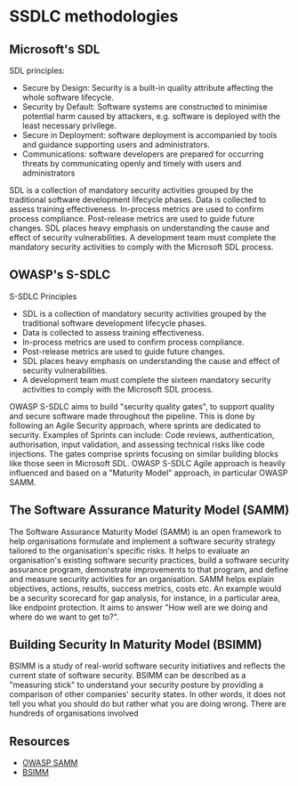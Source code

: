 # SSDLC methodologies

## Microsoft's SDL

SDL principles:

* Secure by Design: Security is a built-in quality attribute affecting the whole software lifecycle.
* Security by Default: Software systems are constructed to minimise potential harm caused by attackers, e.g. software is deployed with the least necessary privilege.
* Secure in Deployment: software deployment is accompanied by tools and guidance supporting users and administrators.
* Communications: software developers are prepared for occurring threats by communicating openly and timely with users and administrators

SDL is a collection of mandatory security activities grouped by the traditional software development lifecycle phases. Data is collected to assess training effectiveness. In-process metrics are used to confirm process compliance. Post-release metrics are used to guide future changes. SDL places heavy emphasis on understanding the cause and effect of security vulnerabilities. A development team must complete the mandatory security activities to comply with the Microsoft SDL process.

## OWASP's S-SDLC
S-SDLC Principles

* SDL is a collection of mandatory security activities grouped by the traditional software development lifecycle phases.
* Data is collected to assess training effectiveness.
* In-process metrics are used to confirm process compliance.
* Post-release metrics are used to guide future changes.
* SDL places heavy emphasis on understanding the cause and effect of security vulnerabilities.
* A development team must complete the sixteen mandatory security activities to comply with the Microsoft SDL process.

OWASP S-SDLC aims to build "security quality gates", to support quality and secure software made throughout the pipeline. This is done by following an Agile Security approach, where sprints are dedicated to security. Examples of Sprints can include: Code reviews, authentication, authorisation, input validation, and assessing technical risks like code injections. The gates comprise sprints focusing on similar building blocks like those seen in Microsoft SDL. OWASP S-SDLC Agile approach is heavily influenced and based on a "Maturity Model" approach, in particular OWASP SAMM. 

## The Software Assurance Maturity Model (SAMM)

The Software Assurance Maturity Model (SAMM) is an open framework to help organisations formulate and implement a software security strategy tailored to the organisation's specific risks. It helps to evaluate an organisation's existing software security practices, build a software security assurance program, demonstrate improvements to that program, and define and measure security activities for an organisation. SAMM helps explain objectives, actions, results, success metrics, costs etc. An example would be a security scorecard for gap analysis, for instance, in a particular area, like endpoint protection. It aims to answer "How well are we doing and where do we want to get to?".

## Building Security In Maturity Model (BSIMM)

BSIMM is a study of real-world software security initiatives and reflects the current state of software security. BSIMM can be described as a "measuring stick" to understand your security posture by providing a comparison of other companies' security states. In other words, it does not tell you what you should do but rather what you are doing wrong. There are hundreds of organisations involved

## Resources

* [OWASP SAMM](https://owasp.org/www-project-samm/)
* [BSIMM](https://owaspsamm.org/blog/2020/10/29/comparing-bsimm-and-samm/)



